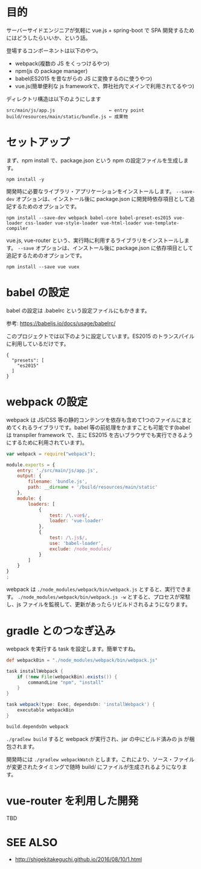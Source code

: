 # 目的

サーバーサイドエンジニアが気軽に vue.js + spring-boot で SPA 開発するためにはどうしたらいいか、という話。

登場するコンポーネントは以下のやつ。

 * webpack(複数の JS をくっつけるやつ)
 * npm(js の package manager)
 * babel(ES2015 を昔ながらの JS に変換するのに使うやつ)
 * vue.js(簡単便利な js frameworkで、弊社社内でメインで利用されてるやつ)
 
ディレクトリ構造は以下のようにします

    src/main/js/app.js                    ← entry point
    build/resources/main/static/bundle.js ← 成果物

# セットアップ

まず、npm install で、package.json という npm の設定ファイルを生成します。

    npm install -y

開発時に必要なライブラリ・アプリケーションをインストールします。
`--save-dev` オプションは、インストール後に package.json に開発時依存項目として追記するためのオプションです。

    npm install --save-dev webpack babel-core babel-preset-es2015 vue-loader css-loader vue-style-loader vue-html-loader vue-template-compiler

vue.js, vue-router という、実行時に利用するライブラリをインストールします。
`--save` オプションは、インストール後に package.json に依存項目として追記するためのオプションです。

    npm install --save vue vuex

# babel の設定

babel の設定は .babelrc という設定ファイルにもかきます。

参考: https://babeljs.io/docs/usage/babelrc/

このプロジェクトでは以下のように設定しています。ES2015 のトランスパイルに利用しているだけです。

```
{
  "presets": [
    "es2015"
  ]
}
```

# webpack の設定

webpack は JS/CSS 等の静的コンテンツを依存も含めて1つのファイルにまとめてくれるライブラリです。babel 等の前処理をかますことも可能です(babel は transpiler framework で、主に ES2015 を古いブラウザでも実行できるようにするために利用されています)。

```javascript
var webpack = require("webpack");

module.exports = {
    entry: './src/main/js/app.js',
    output: {
        filename: 'bundle.js',
        path: __dirname + '/build/resources/main/static'
    },
    module: {
        loaders: [
            {
                test: /\.vue$/,
                loader: 'vue-loader'
            },
            {
                test: /\.js$/,
                use: 'babel-loader',
                exclude: /node_modules/
            }
        ]
    }
}
;
```

webpack は `./node_modules/webpack/bin/webpack.js` とすると、実行できます。
`./node_modules/webpack/bin/webpack.js -w` とすると、プロセスが常駐し、js ファイルを監視して、更新があったらリビルドされるようになります。

# gradle とのつなぎ込み

webpack を実行する task を設定します。簡単ですね。

```groovy
def webpackBin = "./node_modules/webpack/bin/webpack.js"

task installWebpack {
    if (!new File(webpackBin).exists()) {
        commandLine "npm", "install"
    }
}

task webpack(type: Exec, dependsOn: 'installWebpack') {
    executable webpackBin
}

build.dependsOn webpack
```

`./gradlew build` すると webpack が実行され、jar の中にビルド済みの js が梱包されます。

開発時には `./gradlew webpackWatch` とします。これにより、ソース・ファイルが変更されたタイミングで随時 build/ にファイルが生成されるようになります。

# vue-router を利用した開発

TBD

# SEE ALSO

 * http://shigekitakeguchi.github.io/2016/08/10/1.html
